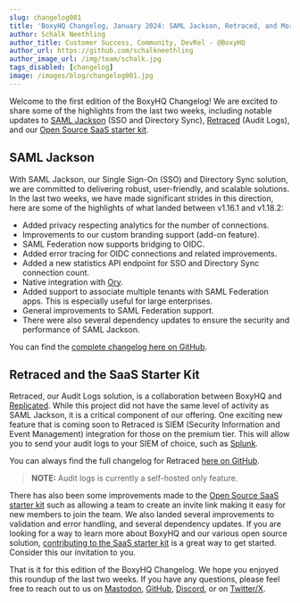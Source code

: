 ```yaml
---
slug: changelog001
title: 'BoxyHQ Changelog, January 2024: SAML Jackson, Retraced, and More'
author: Schalk Neethling
author_title: Customer Success, Community, DevRel - @BoxyHQ
author_url: https://github.com/schalkneethling
author_image_url: /img/team/schalk.jpg
tags_disabled: [changelog]
image: /images/blog/changelog001.jpg
---
```


Welcome to the first edition of the BoxyHQ Changelog! We are excited to share some of the highlights from the last two weeks, including notable updates to [SAML Jackson](https://github.com/boxyhq/jackson) (SSO and Directory Sync), [Retraced](https://github.com/retracedhq/retraced) (Audit Logs), and our [Open Source SaaS starter kit](https://github.com/boxyhq/saas-starter-kit).

## SAML Jackson

With SAML Jackson, our Single Sign-On (SSO) and Directory Sync solution, we are committed to delivering robust, user-friendly, and scalable solutions. In the last two weeks, we have made significant strides in this direction, here are some of the highlights of what landed between v1.16.1 and v1.18.2:

- Added privacy respecting analytics for the number of connections.
- Improvements to our custom branding support (add-on feature).
- SAML Federation now supports bridging to OIDC.
- Added error tracing for OIDC connections and related improvements.
- Added a new statistics API endpoint for SSO and Directory Sync connection count.
- Native integration with [Ory](https://www.ory.sh/).
- Added support to associate multiple tenants with SAML Federation apps. This is especially useful for large enterprises.
- General improvements to SAML Federation support.
- There were also several dependency updates to ensure the security and performance of SAML Jackson.

You can find the [complete changelog here on GitHub](https://github.com/boxyhq/jackson/releases).

## Retraced and the SaaS Starter Kit

Retraced, our Audit Logs solution, is a collaboration between BoxyHQ and [Replicated](https://www.replicated.com/). While this project did not have the same level of activity as SAML Jackson, it is a critical component of our offering. One exciting new feature that is coming soon to Retraced is SIEM (Security Information and Event Management) integration for those on the premium tier. This will allow you to send your audit logs to your SIEM of choice, such as [Splunk](https://www.splunk.com/).

You can always find the full changelog for Retraced [here on GitHub](https://github.com/retracedhq/retraced/releases).

> **NOTE:** Audit logs is currently a self-hosted only feature.

There has also been some improvements made to the [Open Source SaaS starter kit](https://github.com/boxyhq/saas-starter-kit) such as allowing a team to create an invite link making it easy for new members to join the team. We also landed several improvements to validation and error handling, and several dependency updates. If you are looking for a way to learn more about BoxyHQ and our various open source solution, [contributing to the SaaS starter kit](https://github.com/boxyhq/saas-starter-kit/issues) is a great way to get started. Consider this our invitation to you.

That is it for this edition of the BoxyHQ Changelog. We hope you enjoyed this roundup of the last two weeks. If you have any questions, please feel free to reach out to us on [Mastodon](https://hachyderm.io/@boxyhq), [GitHub](https://github.com/boxyhq), [Discord](https://discord.boxyhq.com/), or on [Twitter/X](https://twitter.com/boxyhq).
